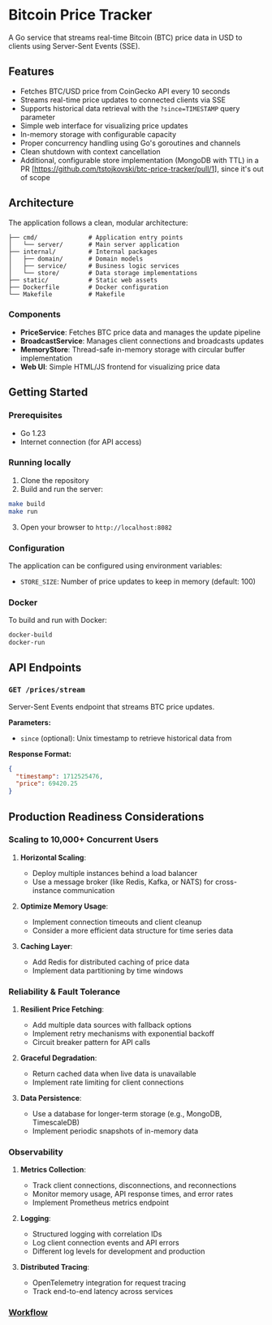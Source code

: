 # Bitcoin Price Tracker

A Go service that streams real-time Bitcoin (BTC) price data in USD to clients using Server-Sent Events (SSE).

## Features

- Fetches BTC/USD price from CoinGecko API every 10 seconds
- Streams real-time price updates to connected clients via SSE
- Supports historical data retrieval with the `?since=TIMESTAMP` query parameter
- Simple web interface for visualizing price updates
- In-memory storage with configurable capacity
- Proper concurrency handling using Go's goroutines and channels
- Clean shutdown with context cancellation
- Additional, configurable store implementation (MongoDB with TTL) in a PR [https://github.com/tstojkovski/btc-price-tracker/pull/1], since it's out of scope

## Architecture

The application follows a clean, modular architecture:

```
├── cmd/              # Application entry points
│   └── server/       # Main server application
├── internal/         # Internal packages
│   ├── domain/       # Domain models
│   ├── service/      # Business logic services
│   └── store/        # Data storage implementations
├── static/           # Static web assets
├── Dockerfile        # Docker configuration
└── Makefile          # Makefile
```

### Components

- **PriceService**: Fetches BTC price data and manages the update pipeline
- **BroadcastService**: Manages client connections and broadcasts updates
- **MemoryStore**: Thread-safe in-memory storage with circular buffer implementation
- **Web UI**: Simple HTML/JS frontend for visualizing price data

## Getting Started

### Prerequisites

- Go 1.23
- Internet connection (for API access)

### Running locally

1. Clone the repository
2. Build and run the server:

```bash
make build
make run
```

3. Open your browser to `http://localhost:8082`

### Configuration

The application can be configured using environment variables:

- `STORE_SIZE`: Number of price updates to keep in memory (default: 100)

### Docker

To build and run with Docker:

```bash
docker-build
docker-run
```

## API Endpoints

### `GET /prices/stream`

Server-Sent Events endpoint that streams BTC price updates.

**Parameters:**
- `since` (optional): Unix timestamp to retrieve historical data from

**Response Format:**
```json
{
  "timestamp": 1712525476,
  "price": 69420.25
}
```

## Production Readiness Considerations

### Scaling to 10,000+ Concurrent Users

1. **Horizontal Scaling**:
   - Deploy multiple instances behind a load balancer
   - Use a message broker (like Redis, Kafka, or NATS) for cross-instance communication

2. **Optimize Memory Usage**:
   - Implement connection timeouts and client cleanup
   - Consider a more efficient data structure for time series data

3. **Caching Layer**:
   - Add Redis for distributed caching of price data
   - Implement data partitioning by time windows

### Reliability & Fault Tolerance

1. **Resilient Price Fetching**:
   - Add multiple data sources with fallback options
   - Implement retry mechanisms with exponential backoff
   - Circuit breaker pattern for API calls

2. **Graceful Degradation**:
   - Return cached data when live data is unavailable
   - Implement rate limiting for client connections

3. **Data Persistence**:
   - Use a database for longer-term storage (e.g., MongoDB, TimescaleDB)
   - Implement periodic snapshots of in-memory data

### Observability

1. **Metrics Collection**:
   - Track client connections, disconnections, and reconnections
   - Monitor memory usage, API response times, and error rates
   - Implement Prometheus metrics endpoint

2. **Logging**:
   - Structured logging with correlation IDs
   - Log client connection events and API errors
   - Different log levels for development and production

3. **Distributed Tracing**:
   - OpenTelemetry integration for request tracing
   - Track end-to-end latency across services

### [Workflow](/docs/workflow.md) 
